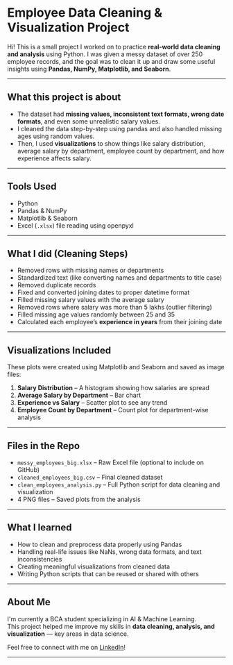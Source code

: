# Employee Data Cleaning & Visualization Project

Hi! This is a small project I worked on to practice **real-world data cleaning and analysis** using Python. I was given a messy dataset of over 250 employee records, and the goal was to clean it up and draw some useful insights using **Pandas, NumPy, Matplotlib, and Seaborn**.

---

## What this project is about

- The dataset had **missing values, inconsistent text formats, wrong date formats**, and even some unrealistic salary values.
- I cleaned the data step-by-step using pandas and also handled missing ages using random values.
- Then, I used **visualizations** to show things like salary distribution, average salary by department, employee count by department, and how experience affects salary.

---

## Tools Used

- Python  
- Pandas & NumPy  
- Matplotlib & Seaborn  
- Excel (`.xlsx`) file reading using openpyxl

---

## What I did (Cleaning Steps)

- Removed rows with missing names or departments  
- Standardized text (like converting names and departments to title case)  
- Removed duplicate records  
- Fixed and converted joining dates to proper datetime format  
- Filled missing salary values with the average salary  
- Removed rows where salary was more than 5 lakhs (outlier filtering)  
- Filled missing age values randomly between 25 and 35  
- Calculated each employee’s **experience in years** from their joining date  

---

## Visualizations Included

These plots were created using Matplotlib and Seaborn and saved as image files:

1. **Salary Distribution** – A histogram showing how salaries are spread  
2. **Average Salary by Department** – Bar chart  
3. **Experience vs Salary** – Scatter plot to see any trend  
4. **Employee Count by Department** – Count plot for department-wise analysis

---

## Files in the Repo

- `messy_employees_big.xlsx` – Raw Excel file (optional to include on GitHub)  
- `cleaned_employees_big.csv` – Final cleaned dataset  
- `clean_employees_analysis.py` – Full Python script for data cleaning and visualization  
- 4 PNG files – Saved plots from the analysis  

---

## What I learned

- How to clean and preprocess data properly using Pandas  
- Handling real-life issues like NaNs, wrong data formats, and text inconsistencies  
- Creating meaningful visualizations from cleaned data  
- Writing Python scripts that can be reused or shared with others  

---

## About Me

I'm currently a BCA student specializing in AI & Machine Learning.  
This project helped me improve my skills in **data cleaning, analysis, and visualization** — key areas in data science.

Feel free to connect with me on [LinkedIn](https://linkedin.com/in/hitarth-wadhwani)!

---

